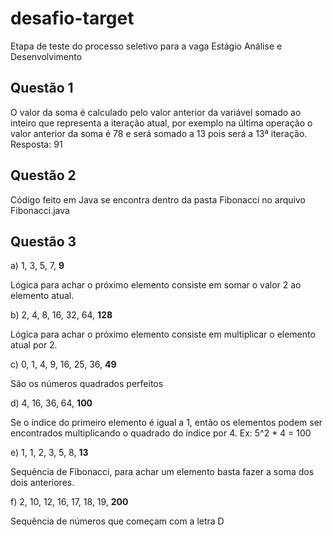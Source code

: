 # desafio-target

Etapa de teste do processo seletivo para a vaga Estágio Análise e Desenvolvimento

## Questão 1

O valor da soma é calculado pelo valor anterior da variável somado ao inteiro que representa a iteração atual, por exemplo na última operação o valor anterior da soma é 78 e será somado a 13 pois será a 13ª iteração.
Resposta: 91

## Questão 2

Código feito em Java se encontra dentro da pasta Fibonacci no arquivo Fibonacci.java

## Questão 3

a) 1, 3, 5, 7, __9__

Lógica para achar o próximo elemento consiste em somar o valor 2 ao elemento atual.

b) 2, 4, 8, 16, 32, 64, __128__

Lógica para achar o próximo elemento consiste em multiplicar o elemento atual por 2.

c) 0, 1, 4, 9, 16, 25, 36, __49__

São os números quadrados perfeitos

d) 4, 16, 36, 64, __100__

Se o índice do primeiro elemento é igual a 1, então os elementos podem ser encontrados multiplicando o quadrado do índice por 4. Ex: 5^2 * 4 = 100

e) 1, 1, 2, 3, 5, 8, __13__

Sequência de Fibonacci, para achar um elemento basta fazer a soma dos dois anteriores.

f) 2, 10, 12, 16, 17, 18, 19, __200__

Sequência de números que começam com a letra D

